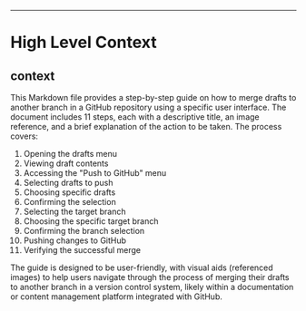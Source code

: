 

  ---
# High Level Context
## context
This Markdown file provides a step-by-step guide on how to merge drafts to another branch in a GitHub repository using a specific user interface. The document includes 11 steps, each with a descriptive title, an image reference, and a brief explanation of the action to be taken. The process covers:

1. Opening the drafts menu
2. Viewing draft contents
3. Accessing the "Push to GitHub" menu
4. Selecting drafts to push
5. Choosing specific drafts
6. Confirming the selection
7. Selecting the target branch
8. Choosing the specific target branch
9. Confirming the branch selection
10. Pushing changes to GitHub
11. Verifying the successful merge

The guide is designed to be user-friendly, with visual aids (referenced images) to help users navigate through the process of merging their drafts to another branch in a version control system, likely within a documentation or content management platform integrated with GitHub.

  